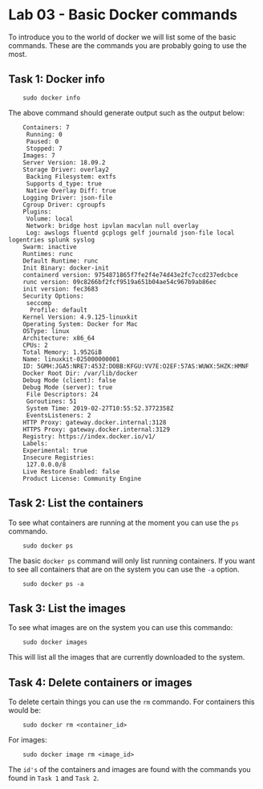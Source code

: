 # Lab 03 - Basic Docker commands

To introduce you to the world of docker we will list some of the basic commands.
These are the commands you are probably going to use the most.

## Task 1: Docker info


        sudo docker info


The above command should generate output such as the output below:


        Containers: 7
         Running: 0
         Paused: 0
         Stopped: 7
        Images: 7
        Server Version: 18.09.2
        Storage Driver: overlay2
         Backing Filesystem: extfs
         Supports d_type: true
         Native Overlay Diff: true
        Logging Driver: json-file
        Cgroup Driver: cgroupfs
        Plugins:
         Volume: local
         Network: bridge host ipvlan macvlan null overlay
         Log: awslogs fluentd gcplogs gelf journald json-file local logentries splunk syslog
        Swarm: inactive
        Runtimes: runc
        Default Runtime: runc
        Init Binary: docker-init
        containerd version: 9754871865f7fe2f4e74d43e2fc7ccd237edcbce
        runc version: 09c8266bf2fcf9519a651b04ae54c967b9ab86ec
        init version: fec3683
        Security Options:
         seccomp
          Profile: default
        Kernel Version: 4.9.125-linuxkit
        Operating System: Docker for Mac
        OSType: linux
        Architecture: x86_64
        CPUs: 2
        Total Memory: 1.952GiB
        Name: linuxkit-025000000001
        ID: 5GMH:JGA5:NRE7:453Z:DOBB:KFGU:VV7E:O2EF:57AS:WUWX:5HZK:HMNF
        Docker Root Dir: /var/lib/docker
        Debug Mode (client): false
        Debug Mode (server): true
         File Descriptors: 24
         Goroutines: 51
         System Time: 2019-02-27T10:55:52.3772358Z
         EventsListeners: 2
        HTTP Proxy: gateway.docker.internal:3128
        HTTPS Proxy: gateway.docker.internal:3129
        Registry: https://index.docker.io/v1/
        Labels:
        Experimental: true
        Insecure Registries:
         127.0.0.0/8
        Live Restore Enabled: false
        Product License: Community Engine


## Task 2: List the containers

To see what containers are running at the moment you can use the `ps` commando.

        sudo docker ps

The basic `docker ps` command will only list running containers. If you want to
see all containers that are on the system you can use the `-a` option.

        sudo docker ps -a

## Task 3: List the images

To see what images are on the system you can use this commando:

        sudo docker images

This will list all the images that are currently downloaded to the system.

## Task 4: Delete containers or images

To delete certain things you can use the `rm` commando. For containers this would
be:

        sudo docker rm <container_id>

For images:

        sudo docker image rm <image_id>

The `id's` of the containers and images are found with the commands you found in
`Task 1` and `Task 2`.
